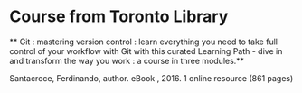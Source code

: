 # Course from Toronto Library


** Git : mastering version control : learn everything you need to take full control of your workflow with Git with this curated Learning Path - dive in and transform the way you work : a course in three modules.**

Santacroce, Ferdinando, author. eBook , 2016. 1 online resource (861 pages)
